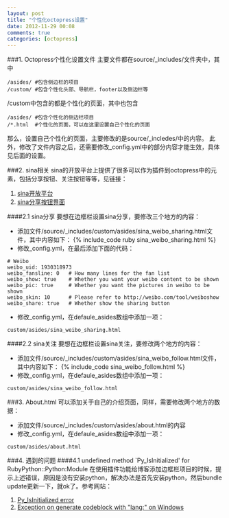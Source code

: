 ```yaml
---
layout: post
title: "个性化octopress设置"
date: 2012-11-29 00:08
comments: true
categories: [octopress]
---
```

###1. Octopress个性化设置文件
主要文件都在source/_includes/文件夹中，其中
```
/asides/ #包含侧边栏的项目
/custom/ #包含个性化头部、导航栏，footer以及侧边栏等
```
/custom中包含的都是个性化的页面，其中也包含
```
/asides/ #包含个性化的侧边栏项目
/*.html  #个性化的页面，可以在这里设置自己个性化的页面
```
那么，设置自己个性化的页面，主要修改的是source/_incledes/中的内容。
此外，修改了文件内容之后，还需要修改_config.yml中的部分内容才能生效，具体见后面的设置。

<!-- more -->

###2. sina相关
sina的开放平台上提供了很多可以作为插件到octopress中的元素，包括分享按钮、关注按钮等等，见链接：

1. [sina开放平台](http://open.weibo.com/)
2. [sina分享按钮界面](http://open.weibo.com/sharebutton)

####2.1 sina分享
要想在边框栏设置sina分享，要修改三个地方的内容：

* 添加文件/source/_includes/custom/asides/sina_weibo_sharing.html文件，其中内容如下：
{% include_code ruby sina_weibo_sharing.html %}
* 修改_config.yml，在最后添加下面的代码：
```
# Weibo 
weibo_uid: 1930318973
weibo_fansline: 0   # How many lines for the fan list
weibo_show: true    # Whether you want your weibo content to be shown
weibo_pic: true     # Whether you want the pictures in weibo to be shown
weibo_skin: 10      # Please refer to http://weibo.com/tool/weiboshow
weibo_share: true   # Whether show the sharing button
```
* 修改_config.yml，在defaule_asides数组中添加一项：
```
custom/asides/sina_weibo_sharing.html
```

####2.2 sina关注
要想在边框栏设置sina关注，要修改两个地方的内容：

* 添加文件/source/_includes/custom/asides/sina_weibo_follow.html文件，其中内容如下：
{% include_code sina_weibo_follow.html %}
* 修改_config.yml，在defaule_asides数组中添加一项：
```
custom/asides/sina_weibo_follow.html
```

###3. About.html
可以添加关于自己的介绍页面，同样，需要修改两个地方的数据：

* 添加文件/source/_includes/custom/asides/about.html的内容
* 修改_config.yml，在defaule_asides数组中添加一项：
```
custom/asides/about.html
```

###4. 遇到的问题
####4.1 undefined method `Py_IsInitialized' for RubyPython::Python:Module
在使用插件功能给博客添加边框栏项目的时候，提示上述错误，原因是没有安装python，解决办法是首先安装python，然后bundle update更新一下，就ok了。参考网站：

1. [Py_IsInitialized error](https://github.com/github/gollum/issues/225)
2. [Exception on generate codeblock with "lang:" on Windows](https://github.com/imathis/octopress/issues/262)